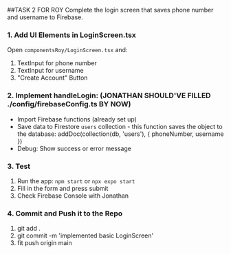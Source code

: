 ##TASK 2 FOR ROY
Complete the login screen that saves phone number and username to Firebase.


### 1. Add UI Elements in LoginScreen.tsx
Open `componentsRoy/LoginScreen.tsx` and:

1. TextInput for phone number
2. TextInput for username
3. "Create Account" Button


### 2. Implement handleLogin: (JONATHAN SHOULD'VE FILLED ./config/firebaseConfig.ts BY NOW)
   - Import Firebase functions (already set up)
   - Save data to Firestore `users` collection
         - this function saves the object to the database:
               addDoc(collection(db, 'users'), { phoneNumber, username })
   - Debug: Show success or error message


### 3. Test
1. Run the app: `npm start` or `npx expo start`
2. Fill in the form and press submit
3. Check Firebase Console with Jonathan


### 4. Commit and Push it to the Repo
1. git add .
2. git commit -m 'implemented basic LoginScreen'
3. fit push origin main